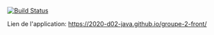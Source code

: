 [![Build Status](https://travis-ci.org/2020-D02-java/groupe-2-front.svg?branch=master)](https://travis-ci.org/2020-D02-java/groupe-2-front)

Lien de l'application:
https://2020-d02-java.github.io/groupe-2-front/
